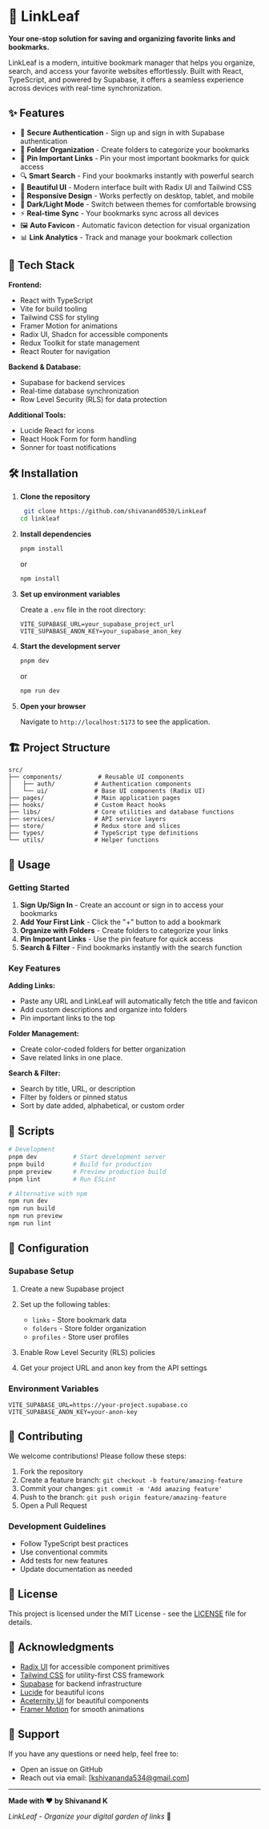 # 🍃 LinkLeaf

**Your one-stop solution for saving and organizing favorite links and bookmarks.**

LinkLeaf is a modern, intuitive bookmark manager that helps you organize, search, and access your favorite websites effortlessly. Built with React, TypeScript, and powered by Supabase, it offers a seamless experience across devices with real-time synchronization.

## ✨ Features

- 🔐 **Secure Authentication** - Sign up and sign in with Supabase authentication
- 📁 **Folder Organization** - Create folders to categorize your bookmarks
- 📌 **Pin Important Links** - Pin your most important bookmarks for quick access
- 🔍 **Smart Search** - Find your bookmarks instantly with powerful search
- 🎨 **Beautiful UI** - Modern interface built with Radix UI and Tailwind CSS
- 📱 **Responsive Design** - Works perfectly on desktop, tablet, and mobile
- 🌙 **Dark/Light Mode** - Switch between themes for comfortable browsing
- ⚡ **Real-time Sync** - Your bookmarks sync across all devices
- 🖼️ **Auto Favicon** - Automatic favicon detection for visual organization
- 📊 **Link Analytics** - Track and manage your bookmark collection

## 🚀 Tech Stack

**Frontend:**
- React with TypeScript
- Vite for build tooling
- Tailwind CSS for styling
- Framer Motion for animations
- Radix UI, Shadcn for accessible components
- Redux Toolkit for state management
- React Router for navigation

**Backend & Database:**
- Supabase for backend services
- Real-time database synchronization
- Row Level Security (RLS) for data protection

**Additional Tools:**
- Lucide React for icons
- React Hook Form for form handling
- Sonner for toast notifications

## 🛠️ Installation

1. **Clone the repository**
   ```bash
    git clone https://github.com/shivanand0530/LinkLeaf
   cd linkleaf
   ```

2. **Install dependencies**
   ```bash
   pnpm install
   ```
   or
   ```bash
   npm install
   ```

3. **Set up environment variables**
   
   Create a `.env` file in the root directory:
   ```env
   VITE_SUPABASE_URL=your_supabase_project_url
   VITE_SUPABASE_ANON_KEY=your_supabase_anon_key
   ```

4. **Start the development server**
   ```bash
   pnpm dev
   ```
   or
   ```bash
   npm run dev
   ```

5. **Open your browser**
   
   Navigate to `http://localhost:5173` to see the application.

## 🏗️ Project Structure

```
src/
├── components/          # Reusable UI components
│   ├── auth/           # Authentication components
│   └── ui/             # Base UI components (Radix UI)
├── pages/              # Main application pages
├── hooks/              # Custom React hooks
├── libs/               # Core utilities and database functions
├── services/           # API service layers
├── store/              # Redux store and slices
├── types/              # TypeScript type definitions
└── utils/              # Helper functions
```

## 🎯 Usage

### Getting Started
1. **Sign Up/Sign In** - Create an account or sign in to access your bookmarks
2. **Add Your First Link** - Click the "+" button to add a bookmark
3. **Organize with Folders** - Create folders to categorize your links
4. **Pin Important Links** - Use the pin feature for quick access
5. **Search & Filter** - Find bookmarks instantly with the search function

### Key Features

**Adding Links:**
- Paste any URL and LinkLeaf will automatically fetch the title and favicon
- Add custom descriptions and organize into folders
- Pin important links to the top

**Folder Management:**
- Create color-coded folders for better organization
- Save related links in one place.

**Search & Filter:**
- Search by title, URL, or description
- Filter by folders or pinned status
- Sort by date added, alphabetical, or custom order

## 📝 Scripts

```bash
# Development
pnpm dev          # Start development server
pnpm build        # Build for production
pnpm preview      # Preview production build
pnpm lint         # Run ESLint

# Alternative with npm
npm run dev
npm run build
npm run preview
npm run lint
```

## 🔧 Configuration

### Supabase Setup
1. Create a new Supabase project
2. Set up the following tables:
   - `links` - Store bookmark data
   - `folders` - Store folder organization
   - `profiles` - Store user profiles

3. Enable Row Level Security (RLS) policies
4. Get your project URL and anon key from the API settings

### Environment Variables
```env
VITE_SUPABASE_URL=https://your-project.supabase.co
VITE_SUPABASE_ANON_KEY=your-anon-key
```

## 🤝 Contributing

We welcome contributions! Please follow these steps:

1. Fork the repository
2. Create a feature branch: `git checkout -b feature/amazing-feature`
3. Commit your changes: `git commit -m 'Add amazing feature'`
4. Push to the branch: `git push origin feature/amazing-feature`
5. Open a Pull Request

### Development Guidelines
- Follow TypeScript best practices
- Use conventional commits
- Add tests for new features
- Update documentation as needed

## 📄 License

This project is licensed under the MIT License - see the [LICENSE](LICENSE) file for details.

## 🙏 Acknowledgments

- [Radix UI](https://www.radix-ui.com/) for accessible component primitives
- [Tailwind CSS](https://tailwindcss.com/) for utility-first CSS framework
- [Supabase](https://supabase.com/) for backend infrastructure
- [Lucide](https://lucide.dev/) for beautiful icons
- [Aceternity UI](https://ui.aceternity.com/) for beautiful components
- [Framer Motion](https://www.framer.com/motion/) for smooth animations

## 📧 Support

If you have any questions or need help, feel free to:
- Open an issue on GitHub
- Reach out via email: [kshivananda534@gmail.com]

---

**Made with ❤️ by Shivanand K**

*LinkLeaf - Organize your digital garden of links* 🍃 